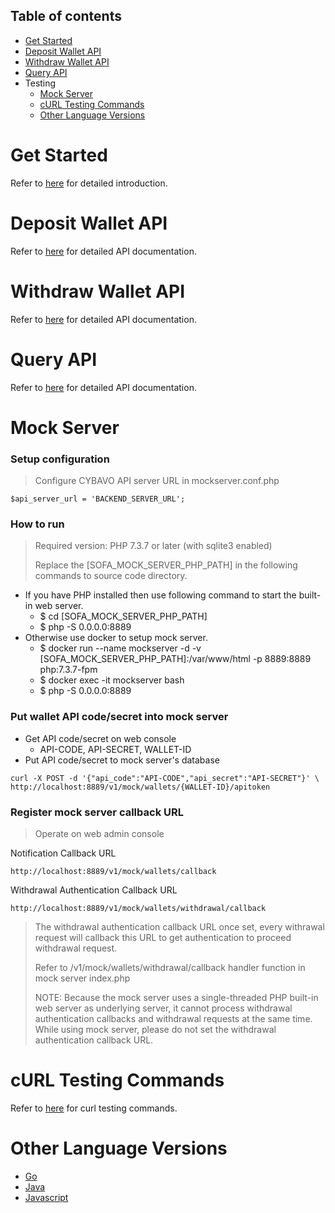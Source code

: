 <a name="table-of-contents"></a>
## Table of contents

- [Get Started](#get-started)
- [Deposit Wallet API](#deposit-wallet-api)
- [Withdraw Wallet API](#withdraw-wallet-api)
- [Query API](#query-api)
- Testing
	- [Mock Server](#mock-server)
	- [cURL Testing Commands](#curl-testing-commands)
	- [Other Language Versions](#other-language-versions)

<a name="get-started"></a>
# Get Started

Refer to [here](https://github.com/CYBAVO/SOFA_MOCK_SERVER#get-started) for detailed introduction.

<a name="deposit-wallet-api"></a>
# Deposit Wallet API

Refer to [here](https://github.com/CYBAVO/SOFA_MOCK_SERVER#create-deposit-wallet-addresses) for detailed API documentation.

<a name="withdraw-wallet-api"></a>
# Withdraw Wallet API

Refer to [here](https://github.com/CYBAVO/SOFA_MOCK_SERVER#withdraw) for detailed API documentation.

<a name="query-api"></a>
# Query API

Refer to [here](https://github.com/CYBAVO/SOFA_MOCK_SERVER#query-api-token-status) for detailed API documentation.


<a name="mock-server"></a>
# Mock Server

### Setup configuration
>	Configure CYBAVO API server URL in mockserver.conf.php

```
$api_server_url = 'BACKEND_SERVER_URL';
```

### How to run
> Required version: PHP 7.3.7 or later (with sqlite3 enabled)
> 
> Replace the [SOFA\_MOCK\_SERVER\_PHP\_PATH] in the following commands to source code directory.

- If you have PHP installed then use following command to start the built-in web server.
	- $ cd [SOFA\_MOCK\_SERVER\_PHP\_PATH]
	- $ php -S 0.0.0.0:8889
- Otherwise use docker to setup mock server.
	- $ docker run --name mockserver -d -v [SOFA\_MOCK\_SERVER\_PHP\_PATH]:/var/www/html -p 8889:8889 php:7.3.7-fpm
	- $ docker exec -it mockserver bash
	- $ php -S 0.0.0.0:8889

### Put wallet API code/secret into mock server
-	Get API code/secret on web console
	-	API-CODE, API-SECRET, WALLET-ID
- 	Put API code/secret to mock server's database

```
curl -X POST -d '{"api_code":"API-CODE","api_secret":"API-SECRET"}' \
http://localhost:8889/v1/mock/wallets/{WALLET-ID}/apitoken
```

### Register mock server callback URL
>	Operate on web admin console

Notification Callback URL

```
http://localhost:8889/v1/mock/wallets/callback
```

Withdrawal Authentication Callback URL

```
http://localhost:8889/v1/mock/wallets/withdrawal/callback
```

> The withdrawal authentication callback URL once set, every withrawal request will callback this URL to get authentication to proceed withdrawal request.
> 
> Refer to /v1/mock/wallets/withdrawal/callback handler function in mock server index.php
> 
> NOTE: Because the mock server uses a single-threaded PHP built-in web server as underlying server, it cannot process withdrawal authentication callbacks and withdrawal requests at the same time. While using mock server, please do not set the withdrawal authentication callback URL.

<a name="curl-testing-commands"></a>
# cURL Testing Commands

Refer to [here](https://github.com/CYBAVO/SOFA_MOCK_SERVER#curl-testing-commands) for curl testing commands.

<a name="other-language-versions"></a>
# Other Language Versions
- [Go](https://github.com/CYBAVO/SOFA_MOCK_SERVER)
- [Java](https://github.com/CYBAVO/SOFA_MOCK_SERVER_JAVA)
- [Javascript](https://github.com/CYBAVO/SOFA_MOCK_SERVER_JAVASCRIPT)

